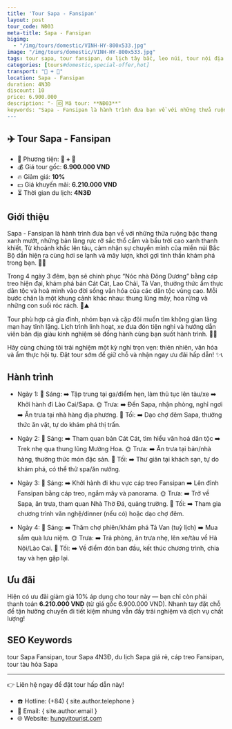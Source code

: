 ```yaml
---
title: 'Tour Sapa - Fansipan'
layout: post
tour_code: NĐ03
meta-title: Sapa - Fansipan
bigimg:
  - "/img/tours/domestic/VINH-HY-800x533.jpg"
image: "/img/tours/domestic/VINH-HY-800x533.jpg"
tags: tour sapa, tour fansipan, du lịch tây bắc, leo núi, tour nội địa
categories: [tours#domestic,special-offer,hot]
transport: "🚆 + 🚌"
location: Sapa - Fansipan
duration: 4N3Đ
discount: 10
price: 6.900.000
description: "- 🆔 Mã tour: **NĐ03**"
keywords: "Sapa - Fansipan là hành trình đưa bạn về với những thửa ruộng bậc thang xanh mướt, những bản làng rực rỡ sắc thổ cẩm và bầu trời cao xanh thanh khiết. Từ khoảnh khắc lên tàu, cảm nhận sự chuyển mình của miền núi Bắc Bộ dần hiện ra cùng hơi se lạnh và mây lượn, khơi gợi tinh thần khám phá trong bạn. 🚆🌄"
---
```


## ✈️ Tour Sapa - Fansipan

- 🚗 Phương tiện: **🚆 + 🚌**
- 💰 Giá tour gốc: **6.900.000 VND**
- 🔥 Giảm giá: **10%**
- 💵 Giá khuyến mãi: **6.210.000 VND**
- ⏳ Thời gian du lịch: **4N3Đ**

## Giới thiệu
Sapa - Fansipan là hành trình đưa bạn về với những thửa ruộng bậc thang xanh mướt, những bản làng rực rỡ sắc thổ cẩm và bầu trời cao xanh thanh khiết. Từ khoảnh khắc lên tàu, cảm nhận sự chuyển mình của miền núi Bắc Bộ dần hiện ra cùng hơi se lạnh và mây lượn, khơi gợi tinh thần khám phá trong bạn. 🚆🌄

Trong 4 ngày 3 đêm, bạn sẽ chinh phục “Nóc nhà Đông Dương” bằng cáp treo hiện đại, khám phá bản Cát Cát, Lao Chải, Tả Van, thưởng thức ẩm thực dân tộc và hoà mình vào đời sống văn hóa của các dân tộc vùng cao. Mỗi bước chân là một khung cảnh khác nhau: thung lũng mây, hoa rừng và những con suối róc rách. 🌸⛰️

Tour phù hợp cả gia đình, nhóm bạn và cặp đôi muốn tìm không gian lãng mạn hay tĩnh lặng. Lịch trình linh hoạt, xe đưa đón tiện nghi và hướng dẫn viên bản địa giàu kinh nghiệm sẽ đồng hành cùng bạn suốt hành trình. 🚌👣

Hãy cùng chúng tôi trải nghiệm một kỳ nghỉ trọn vẹn: thiên nhiên, văn hóa và ẩm thực hội tụ. Đặt tour sớm để giữ chỗ và nhận ngay ưu đãi hấp dẫn! ✨📞

## Hành trình
- Ngày 1:
  🌅 Sáng: ➡️ Tập trung tại ga/điểm hẹn, làm thủ tục lên tàu/xe ➡️ Khởi hành đi Lào Cai/Sapa.
  🌞 Trưa: ➡️ Đến Sapa, nhận phòng, nghỉ ngơi ➡️ Ăn trưa tại nhà hàng địa phương.
  🌙 Tối: ➡️ Dạo chợ đêm Sapa, thưởng thức ăn vặt, tự do khám phá thị trấn.

- Ngày 2:
  🌅 Sáng: ➡️ Tham quan bản Cát Cát, tìm hiểu văn hoá dân tộc ➡️ Trek nhẹ qua thung lũng Mường Hoa.
  🌞 Trưa: ➡️ Ăn trưa tại bản/nhà hàng, thưởng thức món đặc sản.
  🌙 Tối: ➡️ Thư giãn tại khách sạn, tự do khám phá, có thể thử spa/ăn nướng.

- Ngày 3:
  🌅 Sáng: ➡️ Khởi hành đi khu vực cáp treo Fansipan ➡️ Lên đỉnh Fansipan bằng cáp treo, ngắm mây và panorama.
  🌞 Trưa: ➡️ Trở về Sapa, ăn trưa, tham quan Nhà Thờ Đá, quảng trường.
  🌙 Tối: ➡️ Tham gia chương trình văn nghệ/dinner (nếu có) hoặc dạo chợ đêm.

- Ngày 4:
  🌅 Sáng: ➡️ Thăm chợ phiên/khám phá Tả Van (tuỳ lịch) ➡️ Mua sắm quà lưu niệm.
  🌞 Trưa: ➡️ Trả phòng, ăn trưa nhẹ, lên xe/tàu về Hà Nội/Lào Cai.
  🌙 Tối: ➡️ Về điểm đón ban đầu, kết thúc chương trình, chia tay và hẹn gặp lại.

## Ưu đãi
Hiện có ưu đãi giảm giá 10% áp dụng cho tour này — bạn chỉ còn phải thanh toán **6.210.000 VND** (từ giá gốc 6.900.000 VND). Nhanh tay đặt chỗ để tận hưởng chuyến đi tiết kiệm nhưng vẫn đầy trải nghiệm và dịch vụ chất lượng!

## SEO Keywords
tour Sapa Fansipan, tour Sapa 4N3Đ, du lịch Sapa giá rẻ, cáp treo Fansipan, tour tàu hỏa Sapa

---

👉 Liên hệ ngay để đặt tour hấp dẫn này!

- ☎️ Hotline: (+84) { site.author.telephone }
- 📧 Email: { site.author.email }
- 🌐 Website: [hungvitourist.com](https://hungvitourist.com)

